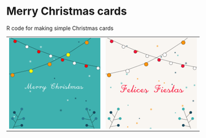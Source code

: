 # Merry Christmas cards

R code for making simple Christmas cards

<table border="0">
  <tr>
    <td><img src="merry-christmas.png" width="400"></td>
    <td><img src="felices-fiestas.png" width="400"></td>
  </tr>
</table>


<!--
<div class="row">
  <div class="column">
    <img src="merry-christmas.png" width="400">
  </div>
  <div class="column">
    <img src="felices-fiestas.png" width="400">
  </div>
</div>
-->
